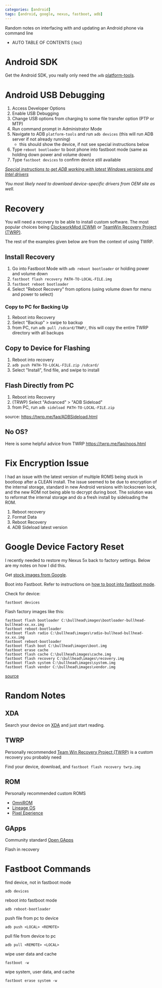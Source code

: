 ```yaml
---
categories: [android]
tags: [android, google, nexus, fastboot, adb]
---
```


Random notes on interfacing with and updating an Android phone via command line  

<!-- excerpt separator -->

* AUTO TABLE OF CONTENTS
{:toc}

# Android SDK

Get the Android SDK, you really only need the `adb` [platform-tools](https://developer.android.com/studio/releases/platform-tools.html).  

# Android USB Debugging

1. Access Developer Options
2. Enable USB Debugging
3. Change USB options from charging to some file transfer option (PTP or MTP)
4. Run command prompt in Administrator Mode
5. Navigate to ADB `platform-tools` and run `adb devices` (this will run ADB server if not already running)
    - this should show the device, if not see special instructions below
6. Type `reboot bootloader` to boot phone into fastboot mode (same as holding down power and volume down)  
7. Type `fastboot devices` to confirm device still available

*[Special instructions to get ADB working with latest Windows versions and Intel drivers](https://software.intel.com/en-us/xdk/docs/configuring-your-windows-usb-android-debug-connection-for-the-intel-xdk)*  

*You most likely need to download device-specific drivers from OEM site  as well.*  

# Recovery

You will need a recovery to be able to install custom software. The most popular choices being [ClockworkMod (CWM)](https://www.clockworkmod.com/) or [TeamWin Recovery Project (TWRP)](https://twrp.me/).

The rest of the examples given below are from the context of using TWRP.  

## Install Recovery

1. Go into Fastboot Mode with `adb reboot bootloader` or holding power and volume down
2. `fastboot flash recovery PATH-TO-LOCAL-FILE.img`
3. `fastboot reboot bootloader`
4. Select "Reboot Recovery" from options (using volume down for menu and power to select)

### Copy to PC for Backing Up

1. Reboot into Recovery
2. Select "Backup" > swipe to backup
3. from PC, run `adb pull /sdcard/TRWP/`, this will copy the entire TWRP directory with all backups

## Copy to Device for Flashing

1. Reboot into recovery  
2. `adb push PATH-TO-LOCAL-FILE.zip /sdcard/`
3. Select "Install", find file, and swipe to install

## Flash Directly from PC

1. Reboot into Recovery
2. (TRWP) Select "Advanced" > "ADB Sideload"
3. from PC, run `adb sideload PATH-TO-LOCAL-FILE.zip`

source: https://twrp.me/faq/ADBSideload.html

## No OS?

Here is some helpful advice from TWRP https://twrp.me/faq/noos.html  

# Fix Encryption Issue

I had an issue with the latest version of multiple ROMS being stuck in bootloop after a CLEAN install. The issue seemed to be due to encryption of the internal storage, standard in new Android versions with lockscreen lock, and the new ROM not being able to decrypt during boot. The solution was to reformat the internal storage and do a fresh install by sideloading the ROM.  

1. Reboot recovery
2. Format Data
3. Reboot Recovery
4. ADB Sideload latest version

# Google Device Factory Reset

I recently needed to restore my Nexus 5x back to factory settings. Below are my notes on how I did this.  

Get [stock images from Google](https://developers.google.com/android/images).  

Boot into Fastboot. Refer to instructions on [how to boot into fastboot mode](https://source.android.com/source/running.html#booting-into-fastboot-mode).  

Check for device:  

```shell
fastboot devices
```

Flash factory images like this:  

```shell
fastboot flash bootloader C:\bullhead\images\bootloader-bullhead-bullhead-xx.xx.img
fastboot reboot-bootloader
fastboot flash radio C:\bullhead\images\radio-bullhead-bullhead-xx.xx.img
fastboot reboot-bootloader
fastboot flash boot C:\bullhead\images\boot.img
fastboot erase cache
fastboot flash cache C:\bullhead\images\cache.img
fastboot flash recovery C:\bullhead\images\recovery.img
fastboot flash system C:\bullhead\images\system.img
fastboot flash vendor C:\bullhead\images\vendor.img
```
[source](https://forum.xda-developers.com/nexus-5x/general/guides-how-to-guides-beginners-t3206930)  

# Random Notes

## XDA

Search your device on [XDA](https://forum.xda-developers.com/) and just start reading.  

## TWRP

Personally recommended [Team Win Recovery Project (TWRP)](https://twrp.me/) is a custom recovery you probably need  

Find your device, download, and `fastboot flash recovery twrp.img`  

## ROM

Personally recommended custom ROMS  

- [OmniROM](https://www.omnirom.org/)
- [Lineage OS](https://download.lineageos.org/)
- [Pixel Eperience](https://download.pixelexperience.org/)

## GApps

Community standard [Open GApps](http://opengapps.org/)  

Flash in recovery  

# Fastboot Commands

find device, not in fastboot mode  

```shell
adb devices
```

reboot into fastboot mode  

```shell
adb reboot-bootloader
```

push file from pc to device  

```shell
adb push <LOCAL> <REMOTE>
```

pull file from device to pc  

```shell
adb pull <REMOTE> <LOCAL>
```

wipe user data and cache  

```shell
fastboot -w
```

wipe system, user data, and cache  

```shell
fastboot erase system -w
```
